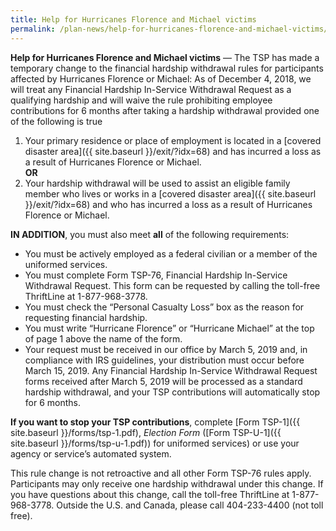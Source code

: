 ```yaml
---
title: Help for Hurricanes Florence and Michael victims
permalink: /plan-news/help-for-hurricanes-florence-and-michael-victims/
---
```

**Help for Hurricanes Florence and Michael victims** &#8212; The TSP has made a temporary change to the financial hardship withdrawal rules for participants affected by Hurricanes Florence or Michael: As of December 4, 2018, we will treat any Financial Hardship In-Service Withdrawal Request as a qualifying hardship and will waive the rule prohibiting employee contributions for 6 months after taking a hardship withdrawal provided one of the following is true

1. Your primary residence or place of employment is located in a [covered disaster area]({{ site.baseurl }}/exit/?idx=68) and has incurred a loss as a result of Hurricanes Florence or Michael.<br>
**OR**
2. Your hardship withdrawal will be used to assist an eligible family member who lives or works in a [covered disaster area]({{ site.baseurl }}/exit/?idx=68)  and who has incurred a loss as a result of Hurricanes Florence or Michael.

**IN ADDITION**, you must also meet **all** of the following requirements:

- You must be actively employed as a federal civilian or a member of the uniformed services.
- You must complete Form TSP-76, Financial Hardship In-Service Withdrawal Request. This form can be requested by calling the toll-free ThriftLine at 1-877-968-3778.
- You must check the “Personal Casualty Loss” box as the reason for requesting financial hardship.
- You must write “Hurricane Florence” or “Hurricane Michael” at the top of page 1 above the name of the form.
- Your request must be received in our office by March 5, 2019 and, in compliance with IRS guidelines, your distribution must occur before March 15, 2019. Any Financial Hardship In-Service Withdrawal Request forms received after March 5, 2019 will be processed as a standard hardship withdrawal, and your TSP contributions will automatically stop for 6 months.

**If you want to stop your TSP contributions**, complete [Form TSP-1]({{ site.baseurl }}/forms/tsp-1.pdf), _Election Form_ ([Form TSP-U-1]({{ site.baseurl }}/forms/tsp-u-1.pdf)) for uniformed services) or use your agency or service’s automated system.

This rule change is not retroactive and all other Form TSP-76 rules apply. Participants may only receive one hardship withdrawal under this change. If you have questions about this change, call the toll-free ThriftLine at 1-877-968-3778. Outside the U.S. and Canada, please call 404-233-4400 (not toll free).
